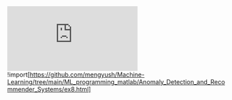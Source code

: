 ![contents](https://github.com/mengyush/Machine-Learning/tree/main/ML_programming_matlab/Anomaly_Detection_and_Recommender_Systems/ex8.html)
!import[https://github.com/mengyush/Machine-Learning/tree/main/ML_programming_matlab/Anomaly_Detection_and_Recommender_Systems/ex8.html]
